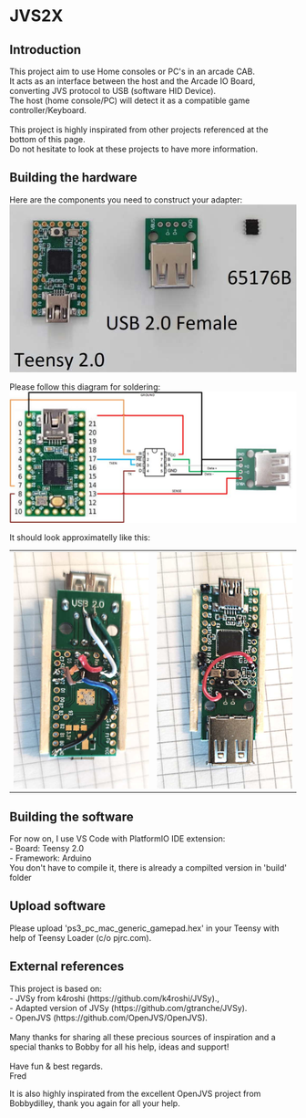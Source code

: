 # JVS2X
 <h2>Introduction </h2>
 This project aim to use Home consoles or PC's in an arcade CAB.
 <BR>It acts as an interface between the host and the Arcade IO Board, converting JVS protocol to USB (software HID Device).
 <BR>The host (home console/PC) will detect it as a compatible game controller/Keyboard. 
 <BR>
 <BR>This project is highly inspirated from other projects referenced at the bottom of this page.
 <BR>Do not hesitate to look at these projects to have more information.
 <BR> 
  
<h2>Building the hardware</h2>
  Here are the components you need to construct your adapter:
   <img src="doc/components.jpg">
 
Please follow this diagram for soldering:
<img src="doc/schema.jpg">

It should look approximatelly like this:
<table>
<td><img src="doc/down.jpg"></td>
<td><img src="doc/up.jpg"></td>
</table>
<h2>Building the software</h2>
 For now on, I use VS Code with PlatformIO IDE extension:
 <BR>   - Board: Teensy 2.0
 <BR>   - Framework: Arduino
 <BR>You don't have to compile it, there is already a compilted version in 'build' folder
  
 <h2>Upload software</h2>
 Please upload 'ps3_pc_mac_generic_gamepad.hex' in your Teensy with help of Teensy Loader (c/o pjrc.com).
 <BR>
 
 <h2>External references</h2>
 This project is based on:
 <BR>  - JVSy from k4roshi (https://github.com/k4roshi/JVSy)., 
 <BR>  - Adapted version of JVSy (https://github.com/gtranche/JVSy).
 <BR>  - OpenJVS (https://github.com/OpenJVS/OpenJVS).
 <BR>
 <BR> Many thanks for sharing all these precious sources of inspiration and a special thanks to Bobby for all his help, ideas and support!
  <BR>
  <BR>Have fun & best regards.
  <BR>Fred


  It is also highly inspirated from the excellent OpenJVS project from Bobbydilley, thank you again for all your help. 
 <BR>
